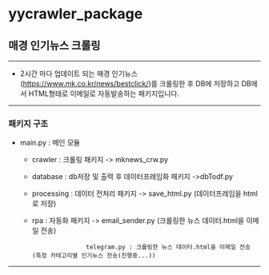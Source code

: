 # yycrawler_package

## 매경 인기뉴스 크롤링
-------------------

- 2시간 마다 업데이트 되는 매경 인기뉴스(https://www.mk.co.kr/news/bestclick/)를 크롤링한 후 DB에 저장하고 DB에서 HTML형태로 이메일로 자동발송하는 패키지입니다.

-------------------------------------------

### 패키지 구조

- main.py : 메인 모듈

  - crawler : 크롤링 패키지 -> mknews_crw.py 

  - database : db저장 및 출력 후 데이터프레임화 패키지 ->dbTodf.py

  - processing : 데이터 전처리 패키지 -> save_html.py (데이터프레임을 html로 저장)
  
  - rpa : 자동화 패키지 -> email_sender.py (크롤링한 뉴스 데이터.html을 이메일 전송)
  
                       telegram.py : 크롤링한 뉴스 데이터.html을 이메일 전송 (특정 카테고리별 인기뉴스 전송(진행중...))
                       
                       
 -----------------------------
